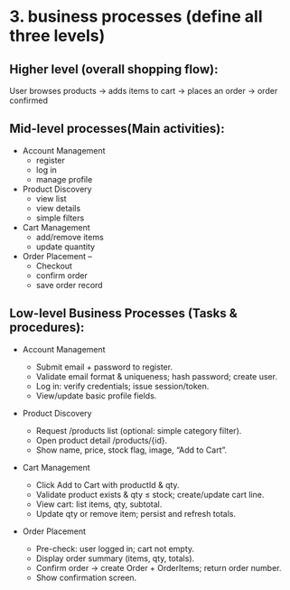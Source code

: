 # 3. business processes (define all three levels)
## Higher level (overall shopping flow):
User browses products → adds items to cart → places an order → order confirmed

## Mid-level processes(Main activities):
   - Account Management 
 		- register 
   		- log in 
	 	- manage profile
   - Product Discovery
 		- view list
   		- view details 
	 	- simple filters
   - Cart Management 
 		- add/remove items
   		- update quantity
   - Order Placement – 
 		- Checkout 
   		- confirm order 
	 	- save order record

## Low-level Business Processes (Tasks & procedures):
   - Account Management
     - Submit email + password to register.
	 - Validate email format & uniqueness; hash password; create user.
	 - Log in: verify credentials; issue session/token.
	 - View/update basic profile fields.

   - Product Discovery
	 - Request /products list (optional: simple category filter).
	 - Open product detail /products/{id}.
	 - Show name, price, stock flag, image, “Add to Cart”.

   - Cart Management
     - Click Add to Cart with productId & qty.
	 - Validate product exists & qty ≤ stock; create/update cart line.
	 - View cart: list items, qty, subtotal.
	 - Update qty or remove item; persist and refresh totals.

   - Order Placement
     - Pre-check: user logged in; cart not empty.
     - Display order summary (items, qty, totals).
     - Confirm order → create Order + OrderItems; return order number.
     - Show confirmation screen.
